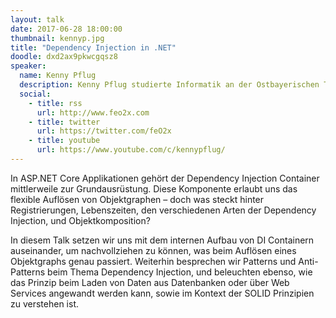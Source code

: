 ```yaml
---
layout: talk
date: 2017-06-28 18:00:00
thumbnail: kennyp.jpg
title: "Dependency Injection in .NET"
doodle: dxd2ax9pkwcgqsz8
speaker:
  name: Kenny Pflug
  description: Kenny Pflug studierte Informatik an der Ostbayerischen Technischen Hochschule Regensburg und ist aktuell Softwareentwickler bei der Synnotech AG sowie Doktorand an der Universität Regensburg. Dort erforscht er neue Wege zur Serialisierung und Deserialisierung von komplexen Objektgraphen ohne den Einsatz von Data Transfer Objects. Er ist besonders interessiert in den Themengebieten Softwarearchitektur und -Design im objektorientierten Umfeld, agile Softwareentwicklungsprozesse, Clean Code, Automatisiertes Testen sowie User Interface Design.
  social:
    - title: rss
      url: http://www.feo2x.com
    - title: twitter
      url: https://twitter.com/feO2x
    - title: youtube
      url: https://www.youtube.com/c/kennypflug/
---
```

In ASP.NET Core Applikationen gehört der Dependency Injection Container mittlerweile zur Grundausrüstung. Diese Komponente erlaubt uns das flexible Auflösen von Objektgraphen – doch was steckt hinter Registrierungen, Lebenszeiten, den verschiedenen Arten der Dependency Injection, und Objektkomposition? 

In diesem Talk setzen wir uns mit dem internen Aufbau von DI Containern auseinander, um nachvollziehen zu können, was beim Auflösen eines Objektgraphs genau passiert. Weiterhin besprechen wir Patterns und Anti-Patterns beim Thema Dependency Injection, und beleuchten ebenso, wie das Prinzip beim Laden von Daten aus Datenbanken oder über Web Services angewandt werden kann, sowie im Kontext der SOLID Prinzipien zu verstehen ist.

